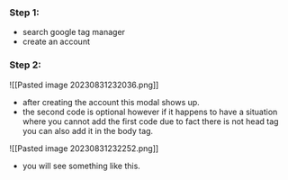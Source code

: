 ### Step 1:

- search google tag manager
- create an account

### Step 2:

![[Pasted image 20230831232036.png]]
- after creating the account this modal shows up.
- the second code is optional however if it happens to have a situation where you cannot add the first code due to fact there is not head tag you can also add it in the body tag.

![[Pasted image 20230831232252.png]]
- you will see something like this.